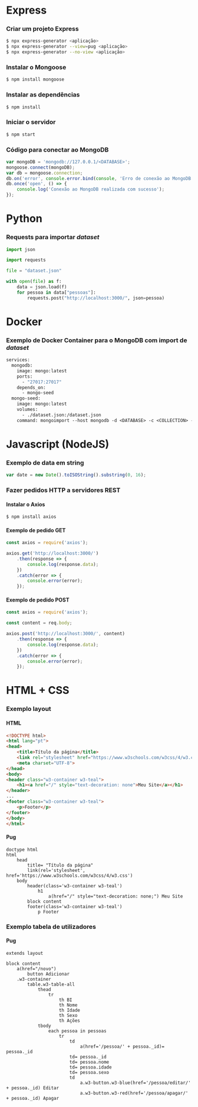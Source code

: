 # Express

### Criar um projeto Express

```bash
$ npx express-generator <aplicação>
$ npx express-generator --view=pug <aplicação>
$ npx express-generator --no-view <aplicação>
```

### Instalar o Mongoose

```bash
$ npm install mongoose
```

### Instalar as dependências

```bash
$ npm install
```

### Iniciar o servidor

```bash
$ npm start
```

### Código para conectar ao MongoDB

```javascript
var mongoDB = 'mongodb://127.0.0.1/<DATABASE>';
mongoose.connect(mongoDB);
var db = mongoose.connection;
db.on('error', console.error.bind(console, 'Erro de conexão ao MongoDB'));
db.once('open', () => {
    console.log('Conexão ao MongoDB realizada com sucesso');
});
```

# Python

### Requests para importar _dataset_

```python
import json

import requests

file = "dataset.json"

with open(file) as f:
    data = json.load(f)
    for pessoa in data["pessoas"]:
        requests.post("http://localhost:3000/", json=pessoa)
```

# Docker

### Exemplo de Docker Container para o MongoDB com import de _dataset_

```dockerfile
services:
  mongodb:
    image: mongo:latest
    ports:
      - "27017:27017"
    depends_on:
      - mongo-seed
  mongo-seed:
    image: mongo:latest
    volumes:
      - ./dataset.json:/dataset.json
    command: mongoimport --host mongodb -d <DATABASE> -c <COLLECTION> --type json --file dataset.json --jsonArray
```

# Javascript (NodeJS)

### Exemplo de data em string

```js
var date = new Date().toISOString().substring(0, 16);
```

### Fazer pedidos HTTP a servidores REST

#### Instalar o Axios

```bash
$ npm install axios
```

#### Exemplo de pedido GET

```javascript
const axios = require('axios');

axios.get('http://localhost:3000/')
    .then(response => {
        console.log(response.data);
    })
    .catch(error => {
        console.error(error);
    });
```

#### Exemplo de pedido POST

```javascript
const axios = require('axios');

const content = req.body;

axios.post('http://localhost:3000/', content)
    .then(response => {
        console.log(response.data);
    })
    .catch(error => {
        console.error(error);
    });
```


# HTML + CSS

### Exemplo layout

#### HTML

```html
<!DOCTYPE html>
<html lang="pt">
<head>
    <title>Título da página</title>
    <link rel="stylesheet" href="https://www.w3schools.com/w3css/4/w3.css">
    <meta charset="UTF-8">
</head>
<body>
<header class="w3-container w3-teal">
    <h1><a href="/" style="text-decoration: none">Meu Site</a></h1>
</header>
...
<footer class="w3-container w3-teal">
    <p>Footer</p>
</footer>
</body>
</html>
```

#### Pug

```jade
doctype html
html
    head
        title= "Título da página"
        link(rel='stylesheet', href='https://www.w3schools.com/w3css/4/w3.css')
    body
        header(class='w3-container w3-teal')
            h1
                a(href="/" style="text-decoration: none;") Meu Site
        block content
        footer(class='w3-container w3-teal')
            p Footer
```

### Exemplo tabela de utilizadores

#### Pug

```jade
extends layout

block content
    a(href="/novo")
        button Adicionar
    .w3-container
        table.w3-table-all
            thead
                tr
                    th BI
                    th Nome
                    th Idade
                    th Sexo
                    th Ações
            tbody
                each pessoa in pessoas
                    tr
                        td
                            a(href='/pessoa/' + pessoa._id)= pessoa._id
                        td= pessoa._id
                        td= pessoa.nome
                        td= pessoa.idade
                        td= pessoa.sexo
                        td
                            a.w3-button.w3-blue(href='/pessoa/editar/' + pessoa._id) Editar
                            a.w3-button.w3-red(href='/pessoa/apagar/' + pessoa._id) Apagar

```

